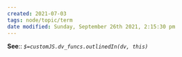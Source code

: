 ```yaml
---
created: 2021-07-03
tags: node/topic/term
date modified: Sunday, September 26th 2021, 2:15:30 pm
---
```


**See**:: 
*`$=customJS.dv_funcs.outlinedIn(dv, this)`*


